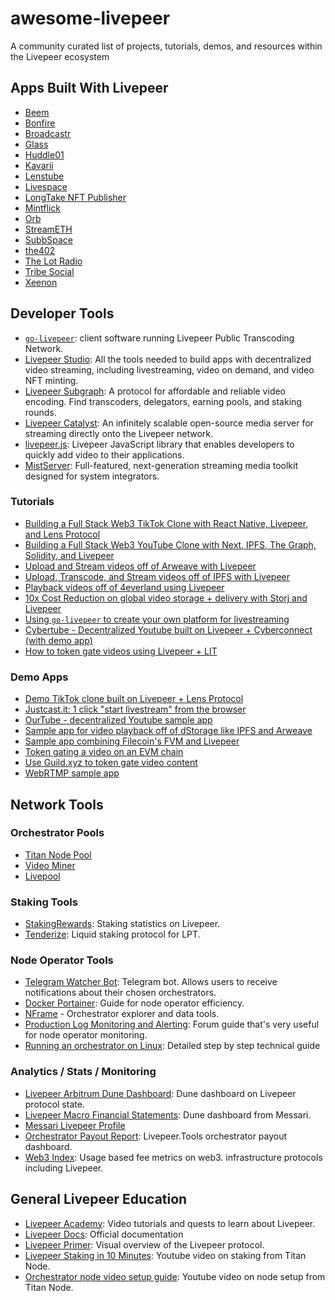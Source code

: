 # awesome-livepeer
A community curated list of projects, tutorials, demos, and resources within the Livepeer ecosystem

## Apps Built With Livepeer

* [Beem](https://www.beem.xyz/)  
* [Bonfire](https://www.trybonfire.xyz/)  
* [Broadcastr](https://broadcastr.xyz/)  
* [Glass](https://glass.xyz)  
* [Huddle01](https://huddle01.com)  
* [Kavarii](https://kavarii.com/)  
* [Lenstube](https://lenstube.xyz/)  
* [Livespace](https://about.live.space/)  
* [LongTake NFT Publisher](https://video-nft-sdk.vercel.app/)
* [Mintflick](https://mintflick.app)
* [Orb](https://orb.ac/)  
* [StreamETH](https://streameth.tv/)  
* [SubbSpace](https://www.subb.space/)  
* [the402](https://app.the402.xyz/)  
* [The Lot Radio](https://www.thelotradio.com/)  
* [Tribe Social](https://tribesocial.io/)  
* [Xeenon](https://xeenon.xyz/)

## Developer Tools

* [`go-livepeer`](https://github.com/livepeer/go-livepeer): client software running Livepeer Public Transcoding Network.
* [Livepeer Studio](https://livepeer.studio): All the tools needed to
build apps with decentralized video streaming, including
livestreaming, video on demand, and video NFT minting.
* [Livepeer Subgraph](https://thegraph.com/hosted-service/subgraph/0xcadams/livepeer-arbitrum-one):
A protocol for affordable and reliable video encoding. Find
transcoders, delegators, earning pools, and staking rounds.  
* [Livepeer Catalyst](https://docs.livepeer.org/guides/developing): An
infinitely scalable open-source media server for streaming directly
onto the Livepeer network.  
* [livepeer.js](http://livepeerjs.org): Livepeer JavaScript library that
enables developers to quickly add video to their applications.  
* [MistServer](https://mistserver.org/): Full-featured, next-generation streaming media toolkit designed for system integrators.

### Tutorials
* [Building a Full Stack Web3 TikTok Clone with React Native, Livepeer, and Lens Protocol](https://blog.suhailkakar.com/building-a-full-stack-web3-tiktok-clone-with-react-native-livepeer-and-lens-protocol)  
* [Building a Full Stack Web3 YouTube Clone with Next, IPFS, The Graph, Solidity, and Livepeer](https://blog.suhailkakar.com/building-a-full-stack-web3-youtube-clone-with-next-ipfs-the-graph-solidity-and-livepeer)  
* [Upload and Stream videos off of Arweave with Livepeer](https://docs.livepeer.org/tutorials/developing/upload-playback-videos-on-arweave)  
* [Upload, Transcode, and Stream videos off of IPFS with Livepeer](https://docs.livepeer.org/tutorials/developing/upload-playback-videos-on-ipfs)  
* [Playback videos off of 4everland using Livepeer](https://docs.livepeer.org/tutorials/developing/upload-playback-videos-on-ipfs-4everland)  
* [10x Cost Reduction on global video storage + delivery with Storj and Livepeer](https://www.youtube.com/watch?v=pFKJG64yhIk)
* [Using `go-livepeer` to create your own platform for livestreaming](https://github.com/videodac/livepeer-broadcaster)
* [Cybertube - Decentralized Youtube built on Livepeer + Cyberconnect (with demo app)](https://cyberconnect.hashnode.dev/cybertube-a-decentralized-video-sharing-platform-built-on-cyberconnect-using-livepeer)
* [How to token gate videos using Livepeer + LIT](https://docs.livepeer.org/tutorials/developing/token-gate-videos-using-lit)

### Demo Apps
* [Demo TikTok clone built on Livepeer + Lens Protocol](https://github.com/livepeer/livepeer-lens-shortvideos)
* [Justcast.it: 1 click "start livestream" from the browser](https://github.com/victorges/justcast.it)  
* [OurTube - decentralized Youtube sample app](https://github.com/suhailkakar/Decentralized-YouTube)  
* [Sample app for video playback off of dStorage like IPFS and Arweave](https://github.com/suhailkakar/livepeer-dStorage-playback)  
* [Sample app combining Filecoin's FVM and Livepeer](https://github.com/suhailkakar/FVM-x-Livepeer-Example-App)  
* [Token gating a video on an EVM chain](https://github.com/suhailkakar/Livepeer-EVM-Tokengating)
* [Use Guild.xyz to token gate video content](https://github.com/suhailkakar/livepeer-guild-token-gated-vod)
* [WebRTMP sample app](https://github.com/livepeer/webrtmp-sdk)

## Network Tools

### Orchestrator Pools

* [Titan Node Pool](https://titan-node.com/)  
* [Video Miner](https://video-miner.com/)  
* [Livepool](http://livepool.io)  

### Staking Tools
* [StakingRewards](https://www.stakingrewards.com/earn/livepeer/):
Staking statistics on Livepeer.   
* [Tenderize](https://www.tenderize.me/): Liquid staking protocol for LPT.

### Node Operator Tools
* [Telegram Watcher Bot](https://forum.livepeer.org/t/telegram-bot-orchestrator-watcher/1077):
Telegram bot. Allows users to receive notifications about their chosen
orchestrators.
* [Docker Portainer](https://github.com/AuthorityNull/Livepeer-Docker-Portainer):
Guide for node operator efficiency.
* [NFrame](https://nframe.nl/livepeer) - Orchestrator explorer and data tools.
* [Production Log Monitoring and Alerting](https://forum.livepeer.org/t/guide-production-log-monitoring-and-alerting/2004):
  Forum guide that's very useful for node operator monitoring.
* [Running an orchestrator on Linux](https://hedgedoc.ddvtech.com/wpwHEXMFTueUM7jqhikTvw?view):
Detailed step by step technical guide

### Analytics / Stats / Monitoring

* [Livepeer Arbitrum Dune Dashboard](https://dune.com/stronk/livepeer-arbitrum):
  Dune dashboard on Livepeer protocol state.  
* [Livepeer Macro Financial Statements](https://dune.com/messari/Messari:-Livepeer-Macro-Financial-Statements):
Dune dashboard from Messari.   
* [Messari Livepeer Profile](https://messari.io/asset/livepeer)
* [Orchestrator Payout Report](https://www.livepeer.tools/payout/report): Livepeer.Tools orchestrator payout dashboard.
* [Web3 Index](http://web3index.org): Usage based fee metrics on web3.
infrastructure protocols including Livepeer.

## General Livepeer Education
* [Livepeer Academy](https://livepeer.academy/): Video tutorials and
quests to learn about Livepeer.
* [Livepeer Docs](https://docs.livepeer.org): Official documentation
* [Livepeer Primer](https://livepeer.org/primer): Visual overview of the
Livepeer protocol.  
* [Livepeer Staking in 10 Minutes](https://www.youtube.com/watch?v=6nZrZHz12-g):
Youtube video on staking from Titan Node.  
* [Orchestrator node video setup guide](https://www.youtube.com/watch?v=-gfSkX5xL-U):
Youtube video on node setup from Titan Node.


